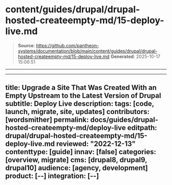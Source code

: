 # content/guides/drupal/drupal-hosted-createempty-md/15-deploy-live.md

> **Source**: https://github.com/pantheon-systems/documentation/blob/main/content/guides/drupal/drupal-hosted-createempty-md/15-deploy-live.md
> **Generated**: 2025-10-17 15:06:51

---

---
title: Upgrade a Site That Was Created With an Empty Upstream to the Latest Version of Drupal
subtitle: Deploy Live
description: 
tags: [code, launch, migrate, site, updates]
contributors: [wordsmither]
permalink: docs/guides/drupal-hosted-createempty-md/deploy-live
editpath: drupal/drupal-hosted-createempty-md/15-deploy-live.md
reviewed: "2022-12-13"
contenttype: [guide]
innav: [false]
categories: [overview, migrate]
cms: [drupal8, drupal9, drupal10]
audience: [agency, development]
product: [--]
integration: [--]
---

<Partial file="drupal/deploy-live.md" />
